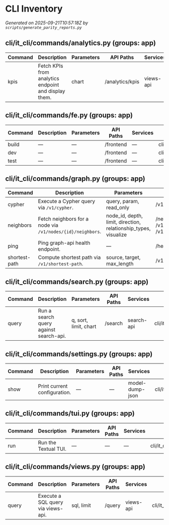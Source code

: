 # CLI Inventory

_Generated on 2025-09-21T10:57:18Z by `scripts/generate_parity_reports.py`_

## cli/it_cli/commands/analytics.py (groups: app)
| Command | Description | Parameters | API Paths | Services | Source |
|---|---|---|---|---|---|
| kpis | Fetch KPIs from analytics endpoint and display them. | chart | /analytics/kpis | views-api | cli/it_cli/commands/analytics.py:18 |

## cli/it_cli/commands/fe.py (groups: app)
| Command | Description | Parameters | API Paths | Services | Source |
|---|---|---|---|---|---|
| build | — | — | /frontend | — | cli/it_cli/commands/fe.py:20 |
| dev | — | — | /frontend | — | cli/it_cli/commands/fe.py:15 |
| test | — | — | /frontend | — | cli/it_cli/commands/fe.py:25 |

## cli/it_cli/commands/graph.py (groups: app)
| Command | Description | Parameters | API Paths | Services | Source |
|---|---|---|---|---|---|
| cypher | Execute a Cypher query via `/v1/cypher`. | query, param, read_only | /v1/cypher | graph-api | cli/it_cli/commands/graph.py:46 |
| neighbors | Fetch neighbors for a node via `/v1/nodes/{id}/neighbors`. | node_id, depth, limit, direction, relationship_types, visualize | /neighbors, /v1/nodes/, /v1/nodes/{id}/neighbors, /v1/nodes/{}/neighbors | graph-api | cli/it_cli/commands/graph.py:73 |
| ping | Ping graph-api health endpoint. | — | /healthz | graph-api | cli/it_cli/commands/graph.py:22 |
| shortest-path | Compute shortest path via `/v1/shortest-path`. | source, target, max_length | /v1/shortest-path | graph-api | cli/it_cli/commands/graph.py:116 |

## cli/it_cli/commands/search.py (groups: app)
| Command | Description | Parameters | API Paths | Services | Source |
|---|---|---|---|---|---|
| query | Run a search query against search-api. | q, sort, limit, chart | /search | search-api | cli/it_cli/commands/search.py:18 |

## cli/it_cli/commands/settings.py (groups: app)
| Command | Description | Parameters | API Paths | Services | Source |
|---|---|---|---|---|---|
| show | Print current configuration. | — | — | model-dump-json | cli/it_cli/commands/settings.py:15 |

## cli/it_cli/commands/tui.py (groups: app)
| Command | Description | Parameters | API Paths | Services | Source |
|---|---|---|---|---|---|
| run | Run the Textual TUI. | — | — | — | cli/it_cli/commands/tui.py:11 |

## cli/it_cli/commands/views.py (groups: app)
| Command | Description | Parameters | API Paths | Services | Source |
|---|---|---|---|---|---|
| query | Execute a SQL query via views-api. | sql, limit | /query | views-api | cli/it_cli/commands/views.py:17 |
